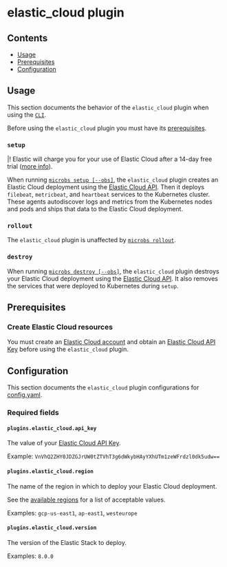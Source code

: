 # elastic_cloud plugin


## Contents

* [Usage](#usage)
* [Prerequisites](#prerequisites)
* [Configuration](#configuration)


## [](usage)Usage

This section documents the behavior of the `elastic_cloud` plugin when using
the [`CLI`](/docs/usage/cli).

Before using the `elastic_cloud` plugin you must have its [prerequisites](#prerequisites).


### `setup`

|! Elastic will charge you for your use of Elastic Cloud after a 14-day free trial ([more info](https://www.elastic.co/elasticsearch/service)).


When running [`microbs setup [--obs]`](/docs/usage/cli/#setup), the
`elastic_cloud` plugin creates an Elastic Cloud deployment using the
[Elastic Cloud API](https://www.elastic.co/guide/en/cloud/current/Deployment_-_CRUD.html#create-deployment). Then it deploys `filebeat`, `metricbeat`, and `heartbeat` services to the Kubernetes cluster. These agents autodiscover logs
and metrics from the Kubernetes nodes and pods and ships that data to the
Elastic Cloud deployment.

### `rollout`

The `elastic_cloud` plugin is unaffected by [`microbs rollout`](/docs/usage/cli#rollout).

### `destroy`

When running [`microbs destroy [--obs]`](/docs/usage/cli/#destroy), the
`elastic_cloud` plugin destroys your Elastic Cloud deployment using the
[Elastic Cloud API](https://grafana.com/docs/grafana-cloud/reference/cloud-api/#delete-stack).
It also removes the services that were deployed to Kubernetes
during `setup`.


## [](prerequisites)Prerequisites


### Create Elastic Cloud resources

You must create an [Elastic Cloud account](https://cloud.elastic.co/registration)
and obtain an [Elastic Cloud API Key](https://www.elastic.co/guide/en/cloud/current/ec-api-authentication.html)
before using the `elastic_cloud` plugin.


## [](configuration)Configuration

This section documents the `elastic_cloud` plugin configurations for [config.yaml](/docs/usage/configuration).

### Required fields

#### [](plugins.elastic_cloud.api_key)`plugins.elastic_cloud.api_key`

The value of your [Elastic Cloud API Key](https://www.elastic.co/guide/en/cloud/current/ec-api-authentication.html).

Example: `VnVhQ2ZHY0JDZGJrUW0tZTVhT3g6dWkybHAyYXhUTm1zeWFrdzl0dk5udw==`

#### [](plugins.elastic_cloud.region)`plugins.elastic_cloud.region`

The name of the region in which to deploy your Elastic Cloud deployment.

See the
[available regions](https://www.elastic.co/guide/en/cloud/current/ec-reference-regions.html)
for a list of acceptable values.

Examples: `gcp-us-east1`, `ap-east1`, `westeurope`

#### [](plugins.elastic_cloud.version)`plugins.elastic_cloud.version`

The version of the Elastic Stack to deploy.

Examples: `8.0.0`
